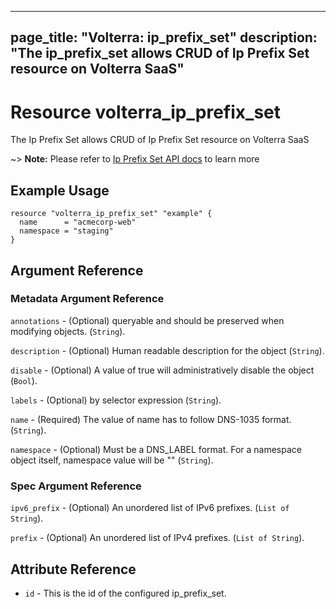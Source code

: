 











---
page_title: "Volterra: ip_prefix_set"
description: "The ip_prefix_set allows CRUD of Ip Prefix Set  resource on Volterra SaaS"
---
# Resource volterra_ip_prefix_set

The Ip Prefix Set  allows CRUD of Ip Prefix Set  resource on Volterra SaaS

~> **Note:** Please refer to [Ip Prefix Set  API docs](https://docs.cloud.f5.com/docs-v2/api/ip-prefix-set) to learn more

## Example Usage

```hcl
resource "volterra_ip_prefix_set" "example" {
  name      = "acmecorp-web"
  namespace = "staging"
}

```

## Argument Reference

### Metadata Argument Reference
`annotations` - (Optional) queryable and should be preserved when modifying objects. (`String`).


`description` - (Optional) Human readable description for the object (`String`).


`disable` - (Optional) A value of true will administratively disable the object (`Bool`).


`labels` - (Optional) by selector expression (`String`).


`name` - (Required) The value of name has to follow DNS-1035 format. (`String`).


`namespace` - (Optional) Must be a DNS_LABEL format. For a namespace object itself, namespace value will be "" (`String`).



### Spec Argument Reference

`ipv6_prefix` - (Optional) An unordered list of IPv6 prefixes. (`List of String`).



`prefix` - (Optional) An unordered list of IPv4 prefixes. (`List of String`).



## Attribute Reference

* `id` - This is the id of the configured ip_prefix_set.

